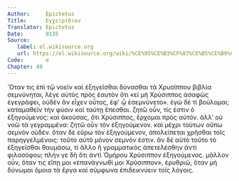 ```yaml
---
Author:     Epictetus  
Title:      Εγχειρίδιον  
Translator: Epictetus  
Date:       0135  
Source:
   label: el.wikisource.org
   url: https://el.wikisource.org/wiki/%CE%95%CE%B3%CF%87%CE%B5%CE%B9%CF%81%CE%AF%CE%B4%CE%B9%CE%BF%CE%BD 
Code:       e  
Chapter: 49
---
```


Ὅταν τις ἐπὶ τῷ νοεῖν καὶ ἐξηγεῖσθαι δύνασθαι τὰ Χρυσίππου βιβλία σεμνύνηται,
λέγε αὐτὸς πρὸς ἑαυτὸν ὅτι «εἰ μὴ Χρύσιππος ἀσαφῶς ἐγεγράφει, οὐδὲν ἂν εἶχεν
οὗτος, ἐφ' ᾧ ἐσεμνύνετο». ἐγὼ δὲ τί βούλομαι; καταμαθεῖν τὴν φύσιν καὶ ταύτῃ
ἕπεσθαι. ζητῶ οὖν, τίς ἐστιν ὁ ἐξηγούμενος: καὶ ἀκούσας, ὅτι Χρύσιππος, ἔρχομαι
πρὸς αὐτόν. ἀλλ' οὐ νοῶ τὰ γεγραμμένα: ζητῶ οὖν τὸν ἐξηγούμενον. καὶ μέχρι
τούτων οὔπω σεμνὸν οὐδέν. ὅταν δὲ εὕρω τὸν ἐξηγούμενον, ἀπολείπεται χρῆσθαι
τοῖς παρηγγελμένοις: τοῦτο αὐτὸ μόνον σεμνόν ἐστιν. ἂν δὲ αὐτὸ τοῦτο τὸ
ἐξηγεῖσθαι θαυμάσω, τί ἄλλο ἢ γραμματικὸς ἀπετελέσθην ἀντὶ φιλοσόφου; πλήν γε
δὴ ὅτι ἀντὶ Ὁμήρου Χρύσιππον ἐξηγούμενος. μᾶλλον οὖν, ὅταν τις εἴπῃ μοι
«ἐπανάγνωθί μοι Χρύσιππον», ἐρυθριῶ, ὅταν μὴ δύνωμαι ὅμοια τὰ ἔργα καὶ σύμφωνα
ἐπιδεικνύειν τοῖς λόγοις.


